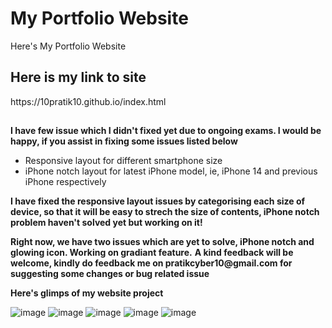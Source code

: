 <h1>My Portfolio Website</h2>
Here's My Portfolio Website
<h2>Here is my link to site</h2>
https://10pratik10.github.io/index.html
<h2></h2>
<b>I have few issue which I didn't fixed yet due to ongoing exams. I would be happy, if you assist in fixing some issues listed below</b>
<p></p>
<ul>
<li>Responsive layout for different smartphone size</li>
<li>iPhone notch layout for latest iPhone model, ie, iPhone 14 and previous iPhone respectively</li>
</ul>
<p></p>
<b>I have fixed the responsive layout issues by categorising each size of device, so that it will be easy to strech the  size of contents, iPhone notch problem haven't solved yet but working on it!</b>
<p></p>
<b>Right now, we have two issues which are yet to solve, iPhone notch and glowing icon. Working on gradiant feature.</b>
<b>A kind feedback will be welcome, kindly do feedback me on pratikcyber10@gmail.com for suggesting some changes or bug related issue</b>
<p></p>
<b>Here's glimps of my website project</b>

![image](https://user-images.githubusercontent.com/43493711/226447705-1fa220a5-4959-4d8b-be0c-45a9384d9b4a.png)
![image](https://user-images.githubusercontent.com/43493711/226364779-cc03927a-a066-48be-aada-3586e131a756.png)
![image](https://user-images.githubusercontent.com/43493711/226364876-463fa662-c344-4c12-9666-9bceed7cc64c.png)
![image](https://user-images.githubusercontent.com/43493711/226364917-3f5e0d96-523f-400d-97b2-ca525cf7dee4.png)
![image](https://user-images.githubusercontent.com/43493711/226364972-ee0ba76b-1d7d-47c0-96ae-ab7c23c045b9.png)






